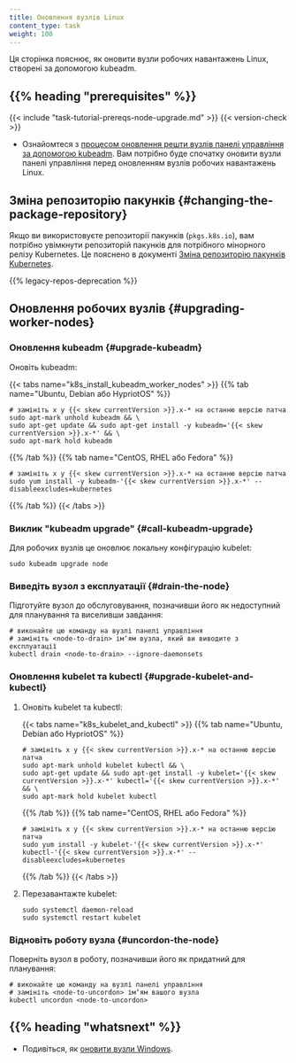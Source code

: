 ```yaml
---
title: Оновлення вузлів Linux
content_type: task
weight: 100
---
```


<!-- overview -->

Ця сторінка пояснює, як оновити вузли робочих навантажень Linux, створені за допомогою kubeadm.

## {{% heading "prerequisites" %}}

{{< include "task-tutorial-prereqs-node-upgrade.md" >}} {{< version-check >}}

* Ознайомтеся з [процесом оновлення решти вузлів панелі управління за допомогою kubeadm](/docs/tasks/administer-cluster/kubeadm/kubeadm-upgrade). Вам потрібно буде спочатку оновити вузли панелі управління перед оновленням вузлів робочих навантажень Linux.

<!-- steps -->

## Зміна репозиторію пакунків {#changing-the-package-repository}

Якщо ви використовуєте репозиторії пакунків (`pkgs.k8s.io`), вам потрібно увімкнути репозиторій пакунків для потрібного мінорного релізу Kubernetes. Це пояснено в документі [Зміна репозиторію пакунків Kubernetes](/docs/tasks/administer-cluster/kubeadm/change-package-repository/).

{{% legacy-repos-deprecation %}}

## Оновлення робочих вузлів {#upgrading-worker-nodes}

### Оновлення kubeadm {#upgrade-kubeadm}

Оновіть kubeadm:

{{< tabs name="k8s_install_kubeadm_worker_nodes" >}}
{{% tab name="Ubuntu, Debian або HypriotOS" %}}

```shell
# замініть x у {{< skew currentVersion >}}.x-* на останню версію патча
sudo apt-mark unhold kubeadm && \
sudo apt-get update && sudo apt-get install -y kubeadm='{{< skew currentVersion >}}.x-*' && \
sudo apt-mark hold kubeadm
```

{{% /tab %}}
{{% tab name="CentOS, RHEL або Fedora" %}}

```shell
# замініть x у {{< skew currentVersion >}}.x-* на останню версію патча
sudo yum install -y kubeadm-'{{< skew currentVersion >}}.x-*' --disableexcludes=kubernetes
```

{{% /tab %}}
{{< /tabs >}}

### Виклик "kubeadm upgrade" {#call-kubeadm-upgrade}

Для робочих вузлів це оновлює локальну конфігурацію kubelet:

```shell
sudo kubeadm upgrade node
```

### Виведіть вузол з експлуатації {#drain-the-node}

Підготуйте вузол до обслуговування, позначивши його як недоступний для планування та виселивши завдання:

```shell
# виконайте цю команду на вузлі панелі управління
# замініть <node-to-drain> імʼям вузла, який ви виводите з експлуатації
kubectl drain <node-to-drain> --ignore-daemonsets
```

### Оновлення kubelet та kubectl {#upgrade-kubelet-and-kubectl}

1. Оновіть kubelet та kubectl:

   {{< tabs name="k8s_kubelet_and_kubectl" >}}
   {{% tab name="Ubuntu, Debian або HypriotOS" %}}

   ```shell
   # замініть x у {{< skew currentVersion >}}.x-* на останню версію патча
   sudo apt-mark unhold kubelet kubectl && \
   sudo apt-get update && sudo apt-get install -y kubelet='{{< skew currentVersion >}}.x-*' kubectl='{{< skew currentVersion >}}.x-*' && \
   sudo apt-mark hold kubelet kubectl
   ```

   {{% /tab %}}
   {{% tab name="CentOS, RHEL або Fedora" %}}

   ```shell
   # замініть x у {{< skew currentVersion >}}.x-* на останню версію патча
   sudo yum install -y kubelet-'{{< skew currentVersion >}}.x-*' kubectl-'{{< skew currentVersion >}}.x-*' --disableexcludes=kubernetes
   ```

   {{% /tab %}}
   {{< /tabs >}}

1. Перезавантажте kubelet:

   ```shell
   sudo systemctl daemon-reload
   sudo systemctl restart kubelet
   ```

### Відновіть роботу вузла {#uncordon-the-node}

Поверніть вузол в роботу, позначивши його як придатний для планування:

```shell
# виконайте цю команду на вузлі панелі управління
# замініть <node-to-uncordon> імʼям вашого вузла
kubectl uncordon <node-to-uncordon>
```

## {{% heading "whatsnext" %}}

* Подивіться, як [оновити вузли Windows](/docs/tasks/administer-cluster/kubeadm/upgrading-windows-nodes/).
